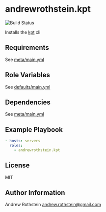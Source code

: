 andrewrothstein.kpt
=========

![Build Status](https://github.com/andrewrothstein/ansible-kpt/actions/workflows/build.yml/badge.svg)

Installs the [kpt](https://kpt.dev/) cli

Requirements
------------

See [meta/main.yml](meta/main.yml)

Role Variables
--------------

See [defaults/main.yml](defaults/main.yml)

Dependencies
------------

See [meta/main.yml](meta/main.yml)

Example Playbook
----------------

```yml
- hosts: servers
  roles:
    - andrewrothstein.kpt
```

License
-------

MIT

Author Information
------------------

Andrew Rothstein <andrew.rothstein@gmail.com>
